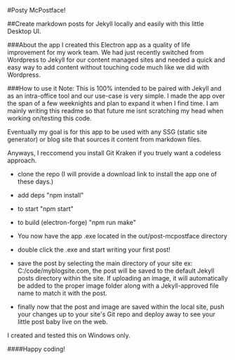 #Posty McPostface!

##Create markdown posts for Jekyll locally and easily with this little Desktop UI.


###About the app
I created this Electron app as a quality of life improvement for my work team. We had just recently switched from Wordpress to Jekyll for our content managed sites and needed a quick and easy way to add content without touching code much like we did with Wordpress.


###How to use it
Note: This is 100% intended to be paired with Jekyll and as an intra-office tool and our use-case is very simple. I made the app over the span of a few weeknights and plan to expand it when I find time. I am mainly writing this readme so that future me isnt scratching my head when working on/testing this code.

Eventually my goal is for this app to be used with any SSG (static site generator) or blog site that sources it content from markdown files.

Anyways, I reccomend you install Git Kraken if you truely want a codeless approach.

- clone the repo (I will provide a download link to install the app one of these days.)

- add deps "npm install"

- to start "npm start"

- to build (electron-forge) "npm run make"

- You now have the app .exe located in the out/post-mcpostface directory 

- double click the .exe and start writing your first post!

- save the post by selecting the main directory of your site ex: C:/code/myblogsite.com, the post will be saved to the default Jekyll posts directory within the site. If uploading an image, it will automatically be added to the proper image folder along with a Jekyll-approved file name to match it with the post.

- finally now that the post and image are saved within the local site, push your changes up to your site's Git repo and deploy away to see your little post baby live on the web.


I created and tested this on Windows only.

####Happy coding!